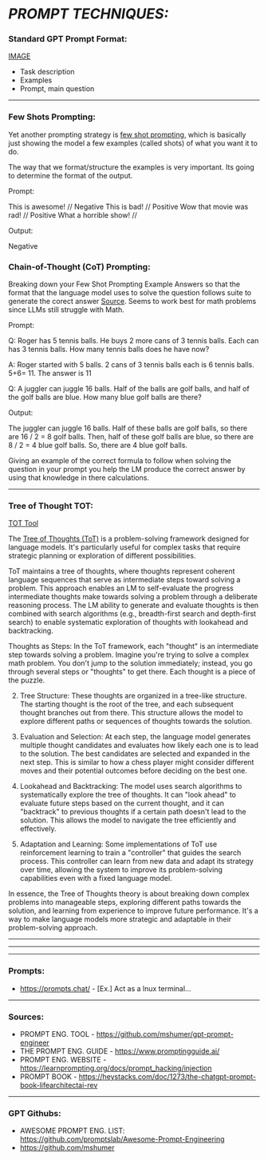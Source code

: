 # *PROMPT TECHNIQUES:*

### Standard GPT Prompt Format: 

[IMAGE](https://miro.medium.com/v2/resize:fit:1400/format:webp/1*OrfhOZhi-PmOjUY-cLI0_g.png)

* Task description
* Examples
* Prompt, main question

***

### Few Shots Prompting:

Yet another prompting strategy is [few shot prompting](https://learnprompting.org/docs/basics/few_shot), which is basically just showing the model a few examples (called shots) of what you want it to do.

The way that we format/structure the examples is very important. Its going to determine the format of the output.

Prompt:

This is awesome! // Negative
This is bad! // Positive
Wow that movie was rad! // Positive
What a horrible show! //

Output:

Negative

### Chain-of-Thought (CoT) Prompting:

Breaking down your Few Shot Prompting Example Answers so that the format that the language model uses to solve the question follows suite to generate the corect answer [Source](https://www.promptingguide.ai/techniques/cot). Seems to work best for math problems since LLMs still struggle with Math.

Prompt:

Q: Roger has 5 tennis balls. He buys 2 more cans of 3 tennis balls. Each can has 3 tennis balls. How many tennis balls does he have now?

A: Roger started with 5 balls. 2 cans of 3 tennis balls each is 6 tennis balls. 5+6= 11. The answer is 11

Q: A juggler can juggle 16 balls. Half of the balls are golf balls, and half of the golf balls are blue. How many blue golf balls are there?

Output:

The juggler can juggle 16 balls. Half of these balls are golf balls, so there are 16 / 2 = 8 golf balls. Then, half of these golf balls are blue, so there are 8 / 2 = 4 blue golf balls. So, there are 4 blue golf balls.

Giving an example of the correct formula to follow when solving the question in your prompt you help the LM produce the correct answer by using that knowledge in there calculations.
  
***

### Tree of Thought TOT:

[TOT Tool](https://github.com/kyegomez/tree-of-thoughts)

The [Tree of Thoughts (ToT)](https://www.promptingguide.ai/techniques/tot) is a problem-solving framework designed for language models. It's particularly useful for complex tasks that require strategic planning or exploration of different possibilities.

ToT maintains a tree of thoughts, where thoughts represent coherent language sequences that serve as intermediate steps toward solving a problem. This approach enables an LM to self-evaluate the progress intermediate thoughts make towards solving a problem through a deliberate reasoning process. The LM ability to generate and evaluate thoughts is then combined with search algorithms (e.g., breadth-first search and depth-first search) to enable systematic exploration of thoughts with lookahead and backtracking.

Thoughts as Steps: In the ToT framework, each "thought" is an intermediate step towards solving a problem. Imagine you're trying to solve a complex math problem. You don't jump to the solution immediately; instead, you go through several steps or "thoughts" to get there. Each thought is a piece of the puzzle.

2. Tree Structure: These thoughts are organized in a tree-like structure. The starting thought is the root of the tree, and each subsequent thought branches out from there. This structure allows the model to explore different paths or sequences of thoughts towards the solution.

3. Evaluation and Selection: At each step, the language model generates multiple thought candidates and evaluates how likely each one is to lead to the solution. The best candidates are selected and expanded in the next step. This is similar to how a chess player might consider different moves and their potential outcomes before deciding on the best one.

4. Lookahead and Backtracking: The model uses search algorithms to systematically explore the tree of thoughts. It can "look ahead" to evaluate future steps based on the current thought, and it can "backtrack" to previous thoughts if a certain path doesn't lead to the solution. This allows the model to navigate the tree efficiently and effectively.

5. Adaptation and Learning: Some implementations of ToT use reinforcement learning to train a "controller" that guides the search process. This controller can learn from new data and adapt its strategy over time, allowing the system to improve its problem-solving capabilities even with a fixed language model.

In essence, the Tree of Thoughts theory is about breaking down complex problems into manageable steps, exploring different paths towards the solution, and learning from experience to improve future performance. It's a way to make language models more strategic and adaptable in their problem-solving approach.


***
***
***

### Prompts: 

* https://prompts.chat/ - [Ex.] Act as a lnux terminal...

***

### Sources:

* PROMPT ENG. TOOL - https://github.com/mshumer/gpt-prompt-engineer
* THE PROMPT ENG. GUIDE - https://www.promptingguide.ai/
* PROMPT ENG. WEBSITE - https://learnprompting.org/docs/prompt_hacking/injection
* PROMPT BOOK - https://heystacks.com/doc/1273/the-chatgpt-prompt-book-lifearchitectai-rev

***

### GPT Githubs:

* AWESOME PROMPT ENG. LIST: https://github.com/promptslab/Awesome-Prompt-Engineering
* https://github.com/mshumer
